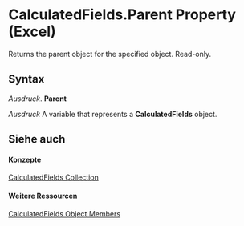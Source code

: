 
# CalculatedFields.Parent Property (Excel)

Returns the parent object for the specified object. Read-only.


## Syntax

 _Ausdruck_. **Parent**

 _Ausdruck_ A variable that represents a **CalculatedFields** object.


## Siehe auch


#### Konzepte


[CalculatedFields Collection](6db4c889-f097-9a66-abc6-28f7f54f0478.md)
#### Weitere Ressourcen


[CalculatedFields Object Members](http://msdn.microsoft.com/library/be259ce8-1296-9e56-fa9f-d180a47cf520%28Office.15%29.aspx)